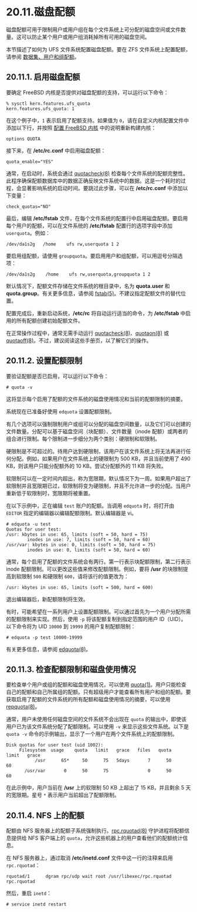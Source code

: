# 20.11.磁盘配额

磁盘配额可用于限制用户或用户组在每个文件系统上可分配的磁盘空间或文件数量。这可以防止某个用户或用户组消耗掉所有可用的磁盘空间。

本节描述了如何为 UFS 文件系统配置磁盘配额。要在 ZFS 文件系统上配置配额，请参阅 [数据集、用户和组配额](https://docs.freebsd.org/en/books/handbook/zfs/#zfs-zfs-quota)。

## 20.11.1. 启用磁盘配额

要确定 FreeBSD 内核是否提供对磁盘配额的支持，可以运行以下命令：

```
% sysctl kern.features.ufs_quota
kern.features.ufs_quota: 1
```

在这个例子中，`1` 表示启用了配额支持。如果值为 `0`，请在自定义内核配置文件中添加以下行，并按照 [配置 FreeBSD 内核](https://docs.freebsd.org/en/books/handbook/kernelconfig/#kernelconfig) 中的说明重新构建内核：

```
options QUOTA
```

接下来，在 **/etc/rc.conf** 中启用磁盘配额：

```
quota_enable="YES"
```

通常，在启动时，系统会通过 [quotacheck(8)](https://man.freebsd.org/cgi/man.cgi?query=quotacheck&sektion=8&format=html) 检查每个文件系统的配额完整性。此程序确保配额数据库中的数据正确反映文件系统中的数据。这是一个耗时的过程，会显著影响系统的启动时间。要跳过此步骤，可以在 **/etc/rc.conf** 中添加以下变量：

```
check_quotas="NO"
```

最后，编辑 **/etc/fstab** 文件，在每个文件系统的配置行中启用磁盘配额。要启用每个用户的配额，可以在文件系统的 **/etc/fstab** 配置行的选项字段中添加 `userquota`。例如：

```
/dev/da1s2g   /home    ufs rw,userquota 1 2
```

要启用组配额，请使用 `groupquota`。要启用用户和组配额，可以用逗号分隔选项：

```
/dev/da1s2g    /home    ufs rw,userquota,groupquota 1 2
```

默认情况下，配额文件存储在文件系统的根目录中，名为 **quota.user** 和 **quota.group**。有关更多信息，请参阅 [fstab(5)](https://man.freebsd.org/cgi/man.cgi?query=fstab&sektion=5&format=html)。不建议指定配额文件的替代位置。

配置完成后，重新启动系统，**/etc/rc** 将自动运行适当的命令，为 **/etc/fstab** 中启用的所有配额创建初始配额文件。

在正常操作过程中，通常无需手动运行 [quotacheck(8)](https://man.freebsd.org/cgi/man.cgi?query=quotacheck&sektion=8&format=html)、[quotaon(8)](https://man.freebsd.org/cgi/man.cgi?query=quotaon&sektion=8&format=html) 或 [quotaoff(8)](https://man.freebsd.org/cgi/man.cgi?query=quotaoff&sektion=8&format=html)。不过，建议阅读这些手册页，以了解它们的操作。

## 20.11.2. 设置配额限制

要验证配额是否已启用，可以运行以下命令：

```
# quota -v
```

这将显示每个启用了配额的文件系统的磁盘使用情况和当前的配额限制的摘要。

系统现在已准备好使用 `edquota` 设置配额限制。

有几个选项可以强制限制用户或组可以分配的磁盘空间数量，以及它们可以创建的文件数量。分配可以基于磁盘空间（块配额）、文件数量（inode 配额）或两者的组合进行限制。每个限制进一步细分为两个类别：硬限制和软限制。

硬限制是不可超过的。待用户达到硬限制，该用户在该文件系统上将无法再进行任何分配。例如，如果用户在文件系统上的硬限制为 500 KB，并且当前使用了 490 KB，则该用户只能分配额外的 10 KB。尝试分配额外的 11 KB 将失败。

软限制可以在一定时间内超出，称为宽限期，默认情况下为一周。如果用户超出了软限制并且宽限期已过，软限制将变为硬限制，并且不允许进一步的分配。当用户重新低于软限制时，宽限期将被重置。

在以下示例中，正在编辑 `test` 账户的配额。当调用 `edquota` 时，将打开由 `EDITOR` 指定的编辑器以编辑配额限制。默认编辑器是 vi。

```
# edquota -u test
Quotas for user test:
/usr: kbytes in use: 65, limits (soft = 50, hard = 75)
        inodes in use: 7, limits (soft = 50, hard = 60)
/usr/var: kbytes in use: 0, limits (soft = 50, hard = 75)
        inodes in use: 0, limits (soft = 50, hard = 60)
```

通常，每个启用了配额的文件系统会有两行。第一行表示块配额限制，第二行表示 inode 配额限制。可以更改这些值来修改配额限制。例如，要将 **/usr** 的块限制提高到软限制 `500` 和硬限制 `600`，请将该行的值更改为：

```
/usr: kbytes in use: 65, limits (soft = 500, hard = 600)
```

退出编辑器后，新配额限制将生效。

有时，可能希望在一系列用户上设置配额限制。可以通过首先为一个用户分配所需的配额限制来实现。然后，使用 `-p` 将该配额复制到指定范围的用户 ID（UID）。以下命令将为 UID `10000` 到 `19999` 的用户复制配额限制：

```
# edquota -p test 10000-19999
```

有关更多信息，请参阅 [edquota(8)](https://man.freebsd.org/cgi/man.cgi?query=edquota&sektion=8&format=html)。

## 20.11.3. 检查配额限制和磁盘使用情况

要检查单个用户或组的配额和磁盘使用情况，可以使用 [quota(1)](https://man.freebsd.org/cgi/man.cgi?query=quota&sektion=1&format=html)。用户只能检查自己的配额和自己所属组的配额。只有超级用户才能查看所有用户和组的配额。要获取启用了配额的文件系统的所有配额和磁盘使用情况的摘要，可以使用 [repquota(8)](https://man.freebsd.org/cgi/man.cgi?query=repquota&sektion=8&format=html)。

通常，用户未使用任何磁盘空间的文件系统不会出现在 `quota` 的输出中，即使该用户已为该文件系统分配了配额限制。可以使用 `-v` 来显示这些文件系统。以下是 `quota -v` 命令的示例输出，显示了一个用户在两个文件系统上的配额限制。

```
Disk quotas for user test (uid 1002):
     Filesystem  usage    quota   limit   grace   files   quota   limit   grace
           /usr      65*     50      75   5days       7      50      60
       /usr/var       0      50      75               0      50      60
```

在此示例中，用户当前在 **/usr** 上的软限制 50 KB 上超出了 15 KB，并且剩余 5 天的宽限期。星号 `*` 表示用户当前超出了配额限制。

## 20.11.4. NFS 上的配额

配额由 NFS 服务器上的配额子系统强制执行。[rpc.rquotad(8)](https://man.freebsd.org/cgi/man.cgi?query=rpc.rquotad&sektion=8&format=html) 守护进程将配额信息提供给 NFS 客户端上的 `quota`，允许这些机器上的用户查看他们的配额统计信息。

在 NFS 服务器上，通过取消 **/etc/inetd.conf** 文件中这一行的注释来启用 `rpc.rquotad`：

```
rquotad/1      dgram rpc/udp wait root /usr/libexec/rpc.rquotad rpc.rquotad
```

然后，重启 `inetd`：

```
# service inetd restart
```

